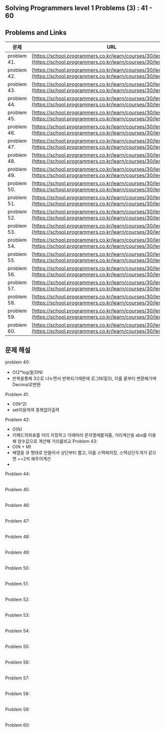 ## Solving Programmers level 1 Problems (3) : 41 - 60
## Problems and Links

| 문제  | URL |
| --- | --- |
| problem 41. | [https://school.programmers.co.kr/learn/courses/30/lessons/68935](https://school.programmers.co.kr/learn/courses/30/lessons/68935) |
| problem 42. | [https://school.programmers.co.kr/learn/courses/30/lessons/68644](https://school.programmers.co.kr/learn/courses/30/lessons/68644) |
| problem 43. | [https://school.programmers.co.kr/learn/courses/30/lessons/67256](https://school.programmers.co.kr/learn/courses/30/lessons/67256) |
| problem 44. | [https://school.programmers.co.kr/learn/courses/30/lessons/64061](https://school.programmers.co.kr/learn/courses/30/lessons/64061) |
| problem 45. | [https://school.programmers.co.kr/learn/courses/30/lessons/42889](https://school.programmers.co.kr/learn/courses/30/lessons/42889) |
| problem 46. | [https://school.programmers.co.kr/learn/courses/30/lessons/42862](https://school.programmers.co.kr/learn/courses/30/lessons/42862) |
| problem 47. | [https://school.programmers.co.kr/learn/courses/30/lessons/42840](https://school.programmers.co.kr/learn/courses/30/lessons/42840) |
| problem 48. | [https://school.programmers.co.kr/learn/courses/30/lessons/42748](https://school.programmers.co.kr/learn/courses/30/lessons/42748) |
| problem 49. | [https://school.programmers.co.kr/learn/courses/30/lessons/42576](https://school.programmers.co.kr/learn/courses/30/lessons/42576) |
| problem 50. | [https://school.programmers.co.kr/learn/courses/30/lessons/17682](https://school.programmers.co.kr/learn/courses/30/lessons/17682) |
| problem 51. | [https://school.programmers.co.kr/learn/courses/30/lessons/17681](https://school.programmers.co.kr/learn/courses/30/lessons/17681) |
| problem 52. | [https://school.programmers.co.kr/learn/courses/30/lessons/12982](https://school.programmers.co.kr/learn/courses/30/lessons/12982) |
| problem 53. | [https://school.programmers.co.kr/learn/courses/30/lessons/12977](https://school.programmers.co.kr/learn/courses/30/lessons/12977) |
| problem 54. | [https://school.programmers.co.kr/learn/courses/30/lessons/12969](https://school.programmers.co.kr/learn/courses/30/lessons/12969) |
| problem 55. | [https://school.programmers.co.kr/learn/courses/30/lessons/12954](https://school.programmers.co.kr/learn/courses/30/lessons/12954) |
| problem 56. | [https://school.programmers.co.kr/learn/courses/30/lessons/12950](https://school.programmers.co.kr/learn/courses/30/lessons/12950) |
| problem 57. | [https://school.programmers.co.kr/learn/courses/30/lessons/12948](https://school.programmers.co.kr/learn/courses/30/lessons/12948) |
| problem 58. | [https://school.programmers.co.kr/learn/courses/30/lessons/12947](https://school.programmers.co.kr/learn/courses/30/lessons/12947) |
| problem 59. | [https://school.programmers.co.kr/learn/courses/30/lessons/12944](https://school.programmers.co.kr/learn/courses/30/lessons/12944) |
| problem 60. | [https://school.programmers.co.kr/learn/courses/30/lessons/12943](https://school.programmers.co.kr/learn/courses/30/lessons/12943) |

## 문제 해설

problem 40:   </br>
- O(2*log(밑3)N) </br>
- 반복을통해 3으로 나누면서 반복되기때문에 로그N(밑3), 이를 끝부터 변환해가며 Decimal로변환

Problem 41: </br>
- O(N^2) </br>
- set이용하여 중복없이출력

Problem 42: </br>
- O(N) </br>
- 키패드의좌표를 미리 지정하고 이에따라 문자열에붙혀줌, 거리계산을 abs를 이용해 양수값으로 계산해 거리를비교
Problem 43: 
- O(N + M) </br>
- 배열을 큐 형태로 만들어서 상단부터 뽑고, 이를 스택에저장, 스택상단두개가 같으면 +=2씩 해주어계산
- 
Problem 44: 
<br />
<br />
<br />
Problem 45: 
<br />
<br />
<br />
Problem 46: 
<br />
<br />
<br />
Problem 47: 
<br />
<br />
<br />
Problem 48: 
<br />
<br />
<br />
Problem 49: 
<br />
<br />
<br />
Problem 50: 
<br />
<br />
<br />
Problem 51: 
<br />
<br />
<br />
Problem 52: 
<br />
<br />
<br />
Problem 53: 
<br />
<br />
<br />
Problem 54: 
<br />
<br />
<br />
Problem 55: 
<br />
<br />
<br />
Problem 56: 
<br />
<br />
<br />
Problem 57: 
<br />
<br />
<br />
Problem 58: 
<br />
<br />
<br />
Problem 59: 
<br />
<br />
<br />
Problem 60: 
<br />
<br />
<br />
